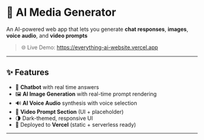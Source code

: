 # 🎨 AI Media Generator

An AI-powered web app that lets you generate **chat responses**, **images**, **voice audio**, and **video prompts**

> 🌐 Live Demo: https://everything-ai-website.vercel.app

---

## ✨ Features

- 💬 **Chatbot** with real time answers
- 🖼️ **AI Image Generation** with real-time prompt rendering
- 🔊 **AI Voice Audio** synthesis with voice selection
- 🎥 **Video Prompt Section** (UI + placeholder)
- 🌗 Dark-themed, responsive UI
- 🚀 Deployed to **Vercel** (static + serverless ready)

---
